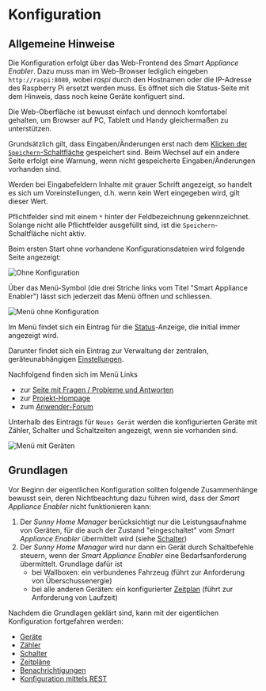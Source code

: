 # Konfiguration

## Allgemeine Hinweise
Die Konfiguration erfolgt über das Web-Frontend des *Smart Appliance Enabler*. Dazu muss man im Web-Browser lediglich eingeben `http://raspi:8080`, wobei *raspi* durch den Hostnamen oder die IP-Adresse des Raspberry Pi ersetzt werden muss. Es öffnet sich die Status-Seite mit dem Hinweis, dass noch keine Geräte konfiguert sind.

Die Web-Oberfläche ist bewusst einfach und dennoch komfortabel gehalten, um Browser auf PC, Tablett und Handy gleichermaßen zu unterstützen.

Grundsätzlich gilt, dass Eingaben/Änderungen erst nach dem [Klicken der `Speichern`-Schaltfläche](ConfigurationFiles_DE.md#speichern) gespeichert sind. Beim Wechsel auf ein andere Seite erfolgt eine Warnung, wenn nicht gespeicherte Eingaben/Änderungen vorhanden sind.

Werden bei Eingabefeldern Inhalte mit grauer Schrift angezeigt, so handelt es sich um Voreinstellungen, d.h. wenn kein Wert eingegeben wird, gilt dieser Wert.

Pflichtfelder sind mit einem `*` hinter der Feldbezeichnung gekennzeichnet. Solange nicht alle Pflichtfelder ausgefüllt sind, ist die `Speichern`-Schaltfläche nicht aktiv. 

Beim ersten Start ohne vorhandene Konfigurationsdateien wird folgende Seite angezeigt:

![Ohne Konfiguration](../pics/fe/OhneKonfiguration.png)

Über das Menü-Symbol (die drei Striche links vom Titel "Smart Appliance Enabler") lässt sich jederzeit das Menü öffnen und schliessen.

![Menü ohne Konfiguration](../pics/fe/OhneKonfigurationSeitenmenu.png)
 
Im Menü findet sich ein Eintrag für die [Status](Status_DE.md)-Anzeige, die initial immer angezeigt wird.

Darunter findet sich ein Eintrag zur Verwaltung der zentralen, geräteunabhängigen [Einstellungen](Settings_DE.md).

Nachfolgend finden sich im Menü Links
- zur [Seite mit Fragen / Probleme und Antworten](QA_DE.md)
- zur [Projekt-Hompage](https://github.com/camueller/SmartApplianceEnabler)
- zum [Anwender-Forum](https://github.com/camueller/SmartApplianceEnabler/discussions)

Unterhalb des Eintrags für `Neues Gerät` werden die konfigurierten Geräte mit Zähler, Schalter und Schaltzeiten angezeigt, wenn sie vorhanden sind.

![Menü mit Geräten](../pics/fe/MenueMitGeraeten.png)

## Grundlagen
Vor Beginn der eigentlichen Konfiguration sollten folgende Zusammenhänge bewusst sein, deren Nichtbeachtung dazu führen wird, dass der *Smart Appliance Enabler* nicht funktionieren kann:

1. Der *Sunny Home Manager* berücksichtigt nur die Leistungsaufnahme von Geräten, für die auch der Zustand "eingeschaltet" vom *Smart Appliance Enabler* übermittelt wird (siehe [Schalter](Control_DE.md))
2. Der *Sunny Home Manager* wird nur dann ein Gerät durch Schaltbefehle steuern, wenn der *Smart Appliance Enabler* eine Bedarfsanforderung übermittelt. Grundlage dafür ist
   - bei Wallboxen: ein verbundenes Fahrzeug (führt zur Anforderung von Überschussenergie)
   - bei alle anderen Geräten: ein konfigurierter [Zeitplan](Schedules_DE.md) (führt zur Anforderung von Laufzeit)

Nachdem die Grundlagen geklärt sind, kann mit der eigentlichen Konfiguration fortgefahren werden:
- [Geräte](Appliance_DE.md)
- [Zähler](Meter_DE.md)
- [Schalter](Control_DE.md)
- [Zeitpläne](Schedules_DE.md)
- [Benachrichtigungen](Notifications_DE.md)
- [Konfiguration mittels REST](REST_DE.md)
